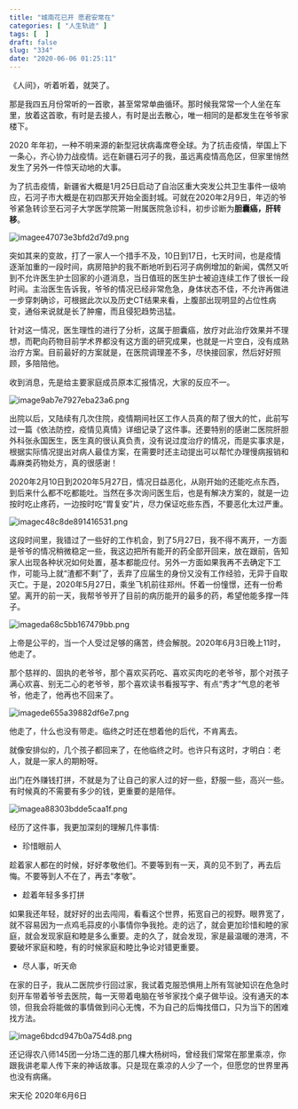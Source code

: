 ```yaml
---
title: "城南花已开 愿君安常在"
categories: [ "人生轨迹" ]
tags: [  ]
draft: false
slug: "334"
date: "2020-06-06 01:25:11"
---
```


《人间》，听着听着，就哭了。

那是我四五月份常听的一首歌，甚至常常单曲循环。那时候我常常一个人坐在车里，放着这首歌，有时是去接人，有时是出去散心，唯一相同的是都发生在爷爷家楼下。

2020 年年初，一种不明来源的新型冠状病毒席卷全球。为了抗击疫情，举国上下一条心，齐心协力战疫情。远在新疆石河子的我，虽远离疫情高危区，但家里悄然发生了另外一件惊天动地的大事。

为了抗击疫情，新疆省大概是1月25日启动了自治区重大突发公共卫生事件一级响应，石河子市大概是在初四那天开始全面封城。可就在2020年2月9日，年迈的爷爷紧急转诊至石河子大学医学院第一附属医院急诊科，初步诊断为**胆囊癌，肝转移**。

![imagee47073e3bfd2d7d9.png](https://imagehost-cdn.frytea.com/images/2020/06/06/imagee47073e3bfd2d7d9.png)

突如其来的变故，打了一家人一个措手不及，10日到17日，七天时间，也是疫情逐渐加重的一段时间，病房陪护的我不断地听到石河子病例增加的新闻，偶然又听到不允许医生护士回家的小道消息，当日值班的医生护士被迫连续工作了很长一段时间。主治医生告诉我，爷爷的情况已经非常危急，身体状态不佳，不允许再做进一步穿刺确诊，可根据此次以及历史CT结果来看，上腹部出现明显的占位性病变，通俗来说就是长了肿瘤，而且侵犯趋势迅猛。

针对这一情况，医生理性的进行了分析，这属于胆囊癌，放疗对此治疗效果并不理想，而靶向药物目前学术界都没有这方面的研究成果，也就是一片空白，没有成熟治疗方案。目前最好的方案就是，在医院调理差不多，尽快接回家，然后好好照顾，多陪陪他。

收到消息，先是给主要家庭成员原本汇报情况，大家的反应不一。

![image9ab7e7927eba23a6.png](https://imagehost-cdn.frytea.com/images/2020/06/06/image9ab7e7927eba23a6.png)

出院以后，又陆续有几次住院，疫情期间社区工作人员真的帮了很大的忙，此前写过一篇《依法防控，疫情见真情》详细记录了这件事。还要特别的感谢二医院肝胆外科张永国医生，医生真的很认真负责，没有说过度治疗的情况，而是实事求是，根据实际情况提出对病人最佳方案，在需要时还主动提出可以帮忙办理慢病报销和毒麻类药物处方，真的很感谢！

2020年2月10日到2020年5月27日，情况日益恶化，从刚开始的还能吃点东西，到后来什么都不吃都能吐。当然在多次询问医生后，也是有解决方案的，就是一边按时吃止疼药，一边按时吃“胃复安”片，尽力保证吃些东西，不要恶化太过严重。

![imagec48c8de891416531.png](https://imagehost-cdn.frytea.com/images/2020/06/06/imagec48c8de891416531.png)

这段时间里，我错过了一些好的工作机会，到了5月27日，我不得不离开，一方面是爷爷的情况稍微稳定一些，我这边把所有能开的药全部开回来，放在跟前，告知家人出现各种状况如何处置，基本都能应付。另外一方面如果我再不去确定下工作，可能马上就“渣都不剩”了，丢弃了应届生的身份又没有工作经验，无异于自取灭亡。于是，2020年5月27日，乘坐飞机前往郑州。怀着一份憧憬，还有一份希望。离开的前一天，我帮爷爷开了目前的病历能开的最多的药，希望他能多撑一阵子。

![imageda68c5bb167479bb.png](https://imagehost-cdn.frytea.com/images/2020/06/06/imageda68c5bb167479bb.png)

上帝是公平的，当一个人受过足够的痛苦，终会解脱。2020年6月3日晚上11时，他走了。

那个慈祥的、固执的老爷爷，那个喜欢买药吃、喜欢买肉吃的老爷爷，那个对孩子满心欢喜、别无二心的老爷爷，那个喜欢读书看报写字、有点“秀才”气息的老爷爷，他走了，他再也不回来了。

![imagede655a39882df6e7.png](https://imagehost-cdn.frytea.com/images/2020/06/06/imagede655a39882df6e7.png)


他走了，什么也没有带走。临终之时还在想着他的后代，不肯离去。

就像安排似的，几个孩子都回来了，在他临终之时。也许只有这时，才明白：老人，就是一家人的期盼呀。

出门在外赚钱打拼，不就是为了让自己的家人过的好一些，舒服一些，高兴一些。有时候真的不需要有多少的钱，更重要的是陪伴。

![imagea88303bdde5caa1f.png](https://imagehost-cdn.frytea.com/images/2020/06/06/imagea88303bdde5caa1f.png)

经历了这件事，我更加深刻的理解几件事情:

- 珍惜眼前人

趁着家人都在的时候，好好孝敬他们。不要等到有一天，真的见不到了，再去后悔。不要等到人不在了，再去“孝敬”。

- 趁着年轻多多打拼

如果我还年轻，就好好的出去闯闯，看看这个世界，拓宽自己的视野。眼界宽了，就不容易因为一点鸡毛蒜皮的小事情你争我抢。走的远了，就会更加珍惜和睦的家庭，就会发现家庭和睦是多么重要。走的久了，就会发现，家是最温暖的港湾，不要破坏家庭和睦，有的时候家庭和睦比争论对错更重要。

- 尽人事，听天命

在家的日子，我从二医院步行回过家，我试着克服恐惧用上所有驾驶知识在危急时刻开车带着爷爷去医院，每一天带着电脑在爷爷家找个桌子做毕设。没有通天的本领，但我会将能做的事情做到问心无愧，不为自己的后悔找借口，只为当下的困难找方法。

![image6bdcd947b0a754d8.png](https://imagehost-cdn.frytea.com/images/2020/06/06/image6bdcd947b0a754d8.png)

还记得农八师145团一分场二连的那几棵大杨树吗，曾经我们常常在那里乘凉，你跟我讲老辈人传下来的神话故事。只是现在乘凉的人少了一个，但愿您的世界里再也没有病痛。

宋天伦
2020年6月6日